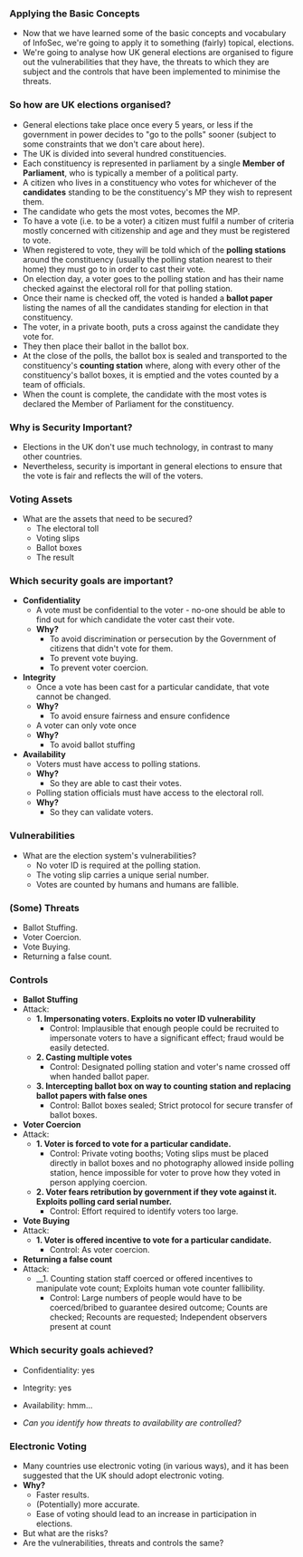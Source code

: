 ### Applying the Basic Concepts

- Now that we have learned some of the basic concepts and vocabulary of InfoSec, we're going to apply it to something (fairly) topical, elections.
- We're going to analyse how UK general elections are organised to figure out the vulnerabilities that they have, the threats to which they are subject and the controls that have been implemented to minimise the threats.

### So how are UK elections organised?

- General elections take place once every 5 years, or less if the government in power decides to "go to the polls" sooner (subject to some constraints that we don't care about here).
- The UK is divided into several hundred constituencies.
- Each constituency is represented in parliament by a single __Member of Parliament__, who is typically a member of a political party.
- A citizen who lives in a constituency who votes for whichever of the __candidates__ standing to be the constituency's MP they wish to represent them.
- The candidate who gets the most votes, becomes the MP.
- To have a vote (i.e. to be a voter) a citizen must fulfil a number of criteria mostly concerned with citizenship and age and they must be registered to vote.
- When registered to vote, they will be told which of the __polling stations__ around the constituency (usually the polling station nearest to their home) they must go to in order to cast their vote.
- On election day, a voter goes to the polling station and has their name checked against the electoral roll for that polling station.
- Once their name is checked off, the voted is handed a __ballot paper__ listing the names of all the candidates standing for election in that constituency.
- The voter, in a private booth, puts a cross against the candidate they vote for.
- They then place their ballot in the ballot box.
- At the close of the polls, the ballot box is sealed and transported to the constituency's __counting station__ where, along with every other of the constituency's ballot boxes, it is emptied and the votes counted by a team of officials.
- When the count is complete, the candidate with the most votes is declared the Member of Parliament for the constituency.

### Why is Security Important?

- Elections in the UK don't use much technology, in contrast to many other countries.
- Nevertheless, security is important in general elections to ensure that the vote is fair and reflects the will of the voters.

### Voting Assets

- What are the assets that need to be secured?
	- The electoral toll
	- Voting slips
	- Ballot boxes
	- The result

### Which security goals are important?

- __Confidentiality__
	- A vote must be confidential to the voter - no-one should be able to find out for which candidate the voter cast their vote.
	- __Why?__
		- To avoid discrimination or persecution by the Government of citizens that didn't vote for them.
		- To prevent vote buying.
		- To prevent voter coercion.
- __Integrity__
	- Once a vote has been cast for a particular candidate, that vote cannot be changed.
	- __Why?__
		- To avoid ensure fairness and ensure confidence
	- A voter can only vote once
	- __Why?__
		- To avoid ballot stuffing
- __Availability__
	- Voters must have access to polling stations.
	- __Why?__
		- So they are able to cast their votes.
	- Polling station officials must have access to the electoral roll.
	- __Why?__
		- So they can validate voters.

### Vulnerabilities

- What are the election system's vulnerabilities?
	- No voter ID is required at the polling station.
	- The voting slip carries a unique serial number.
	- Votes are counted by humans and humans are fallible.

### (Some) Threats

- Ballot Stuffing.
- Voter Coercion.
- Vote Buying.
- Returning a false count.

### Controls

- __Ballot Stuffing__
- Attack:
	- __1. Impersonating voters. Exploits no voter ID vulnerability__
		- Control: Implausible that enough people could be recruited to impersonate voters to have a significant effect; fraud would be easily detected.
	- __2. Casting multiple votes__
		- Control: Designated polling station and voter's name crossed off when handed ballot paper.
	- __3. Intercepting ballot box on way to counting station and replacing ballot papers with false ones__
		- Control: Ballot boxes sealed; Strict protocol for secure transfer of ballot boxes.
- __Voter Coercion__
- Attack:
	- __1. Voter is forced to vote for a particular candidate.__
		- Control: Private voting booths; Voting slips must be placed directly in ballot boxes and no photography allowed inside polling station, hence impossible for voter to prove how they voted in person applying coercion.
	- __2. Voter fears retribution by government if they vote against it. Exploits polling card serial number.__
		- Control: Effort required to identify voters too large.
- __Vote Buying__
- Attack:
	- __1. Voter is offered incentive to vote for a particular candidate.__
		- Control: As voter coercion.
- __Returning a false count__
- Attack:
	- __1. Counting station staff coerced or offered incentives to manipulate vote count; Exploits human vote counter fallibility.
		- Control: Large numbers of people would have to be coerced/bribed to guarantee desired outcome; Counts are checked; Recounts are requested; Independent observers present at count

### Which security goals achieved?

- Confidentiality: yes
- Integrity: yes
- Availability: hmm...

- _Can you identify how threats to availability are controlled?_

### Electronic Voting

- Many countries use electronic voting (in various ways), and it has been suggested that the UK should adopt electronic voting.
- __Why?__
	- Faster results.
	- (Potentially) more accurate.
	- Ease of voting should lead to an increase in participation in elections.
- But what are the risks?
- Are the vulnerabilities, threats and controls the same?